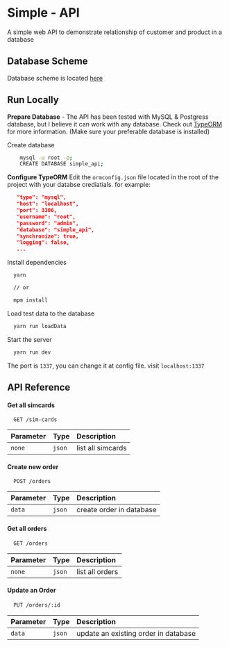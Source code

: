 
# Simple - API

A simple web API to demonstrate relationship of customer and product in a database

## Database Scheme

Database scheme is located [here](https://drawsql.app/justme-2/diagrams/simple-api)

## Run Locally

**Prepare Database** - The API has been tested with MySQL & Postgress database, but I
believe it can work with any database. Check out [TypeORM](https://typeorm.io/#/connection) for more information.
(Make sure your preferable database is installed)

Create database

```bash
    mysql -u root -p;
    CREATE DATABASE simple_api;
```

**Configure TypeORM** Edit the  `ormconfig.json` file located in the root of the project with your
databse crediatials. for example:

```json
   "type": "mysql",
   "host": "localhost",
   "port": 3306,
   "username": "root",
   "password": "admin",
   "database": "simple_api",
   "synchronize": true,
   "logging": false,
   ...
```

Install dependencies

```bash
  yarn

  // or

  mpm install
```

Load test data to the database

```bash
  yarn run loadData
```

Start the server

```bash
  yarn run dev
```
The port is `1337`, you can change it at config file. visit `localhost:1337`


## API Reference


#### Get all simcards

```http
  GET /sim-cards
```

| Parameter | Type     | Description                |
| :-------- | :------- | :------------------------- |
| `none`    | `json` | list all simcards |

#### Create new order

```http
  POST /orders
```

| Parameter | Type     | Description                |
| :-------- | :------- | :------------------------- |
| `data`    | `json`   |  create order in database |

#### Get all orders

```http
  GET /orders
```

| Parameter | Type     | Description                |
| :-------- | :------- | :------------------------- |
| `none`    | `json`   | list all orders |



#### Update an Order

```http
  PUT /orders/:id
```

| Parameter | Type     | Description                       |
| :-------- | :------- | :-------------------------------- |
| `data`    | `json`   | update an existing order in database|

<!-- #### add(num1, num2) -->

<!-- Takes two numbers and returns the sum. -->











<!-- ## Simple Rest API using Node & Express -->

<!-- #### This project is hosted on heroku, you can visit the end listed below to test it. -->


<!-- ### If you want want to run it local you will need the following: -->
<!-- 1. Node -->
<!-- 2. NPM or yarn -->
<!-- 3. MySql installed in your machine -->

<!--  <iframe width="100%" height="500px" style="box-shadow: 0 2px 8px 0 rgba(63,69,81,0.16); border-radius:15px;" allowtransparency="true" allowfullscreen="true" scrolling="no" title="Embedded DrawSQL IFrame" frameborder="0" src="https://drawsql.app/justme-2/diagrams/simple-api/embed"> -->

<!--  </iframe> -->
<!-- Steps to run this project: -->

<!-- 1. Run `npm i` command -->
<!-- 2. Setup database settings inside `ormconfig.json` file -->
<!-- 3. Run `npm start` command -->




